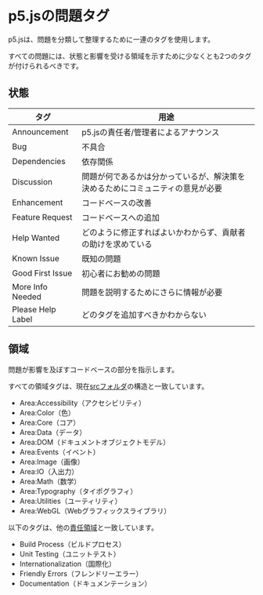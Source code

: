 # p5.jsの問題タグ

p5.jsは、問題を分類して整理するために一連のタグを使用します。

すべての問題には、状態と影響を受ける領域を示すために少なくとも2つのタグが付けられるべきです。

## 状態

| タグ                | 用途                                                           |
| ------------------ | -------------------------------------------------------------- |
| Announcement      | p5.jsの責任者/管理者によるアナウンス                           |
| Bug               | 不具合                                                         |
| Dependencies      | 依存関係                                                       |
| Discussion        | 問題が何であるかは分かっているが、解決策を決めるためにコミュニティの意見が必要 |
| Enhancement       | コードベースの改善                                              |
| Feature Request   | コードベースへの追加                                            |
| Help Wanted       | どのように修正すればよいかわからず、貢献者の助けを求めている   |
| Known Issue       | 既知の問題                                                     |
| Good First Issue  | 初心者にお勧めの問題                                            |
| More Info Needed  | 問題を説明するためにさらに情報が必要                           |
| Please Help Label | どのタグを追加すべきかわからない                                |


## 領域
問題が影響を及ぼすコードベースの部分を指示します。

すべての領域タグは、現在[srcフォルダ](https://github.com/processing/p5.js/tree/main/src)の構造と一致しています。
* Area:Accessibility（アクセシビリティ）
* Area:Color（色）
* Area:Core（コア）
* Area:Data（データ）
* Area:DOM（ドキュメントオブジェクトモデル）
* Area:Events（イベント）
* Area:Image（画像）
* Area:IO（入出力）
* Area:Math（数学）
* Area:Typography（タイポグラフィ）
* Area:Utilities（ユーティリティ）
* Area:WebGL（Webグラフィックスライブラリ）

以下のタグは、他の[責任領域](https://github.com/processing/p5.js#stewards)と一致しています。
* Build Process（ビルドプロセス）
* Unit Testing（ユニットテスト）
* Internationalization（国際化）
* Friendly Errors（フレンドリーエラー）
* Documentation（ドキュメンテーション）



